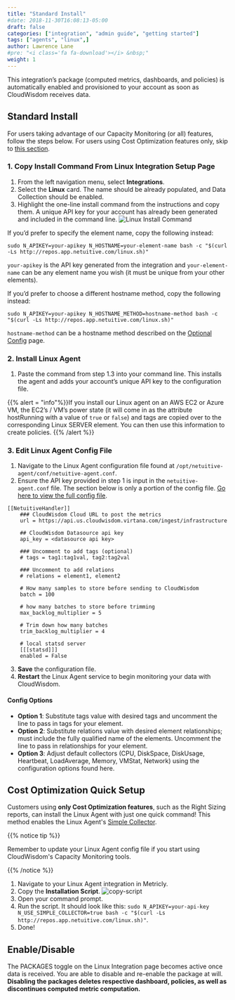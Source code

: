 ```yaml
---
title: "Standard Install"
#date: 2018-11-30T16:08:13-05:00
draft: false
categories: ["integration", "admin guide", "getting started"]
tags: ["agents", "linux",]
author: Lawrence Lane
#pre: "<i class='fa fa-download'></i> &nbsp;"
weight: 1
---
```

This integration’s package (computed metrics, dashboards, and policies) is automatically enabled and provisioned to your account as soon as CloudWisdom receives data.

## Standard Install

For users taking advantage of our Capacity Monitoring (or all) features, follow the steps below. For users using Cost Optimization features only, skip to [this section][3].

### 1. Copy Install Command From Linux Integration Setup Page

1. From the left navigation menu, select **Integrations**.
2. Select the **Linux** card. The name should be already populated, and Data Collection should be enabled.
3. Highlight the one-line install command from the instructions and copy them. A unique API key for your account has already been generated and included in the command line.
![Linux Install Command](/images/LINUX-standard-install/linux-install-command.png)

If you’d prefer to specify the element name, copy the following instead:

```
sudo N_APIKEY=your-apikey N_HOSTNAME=your-element-name bash -c "$(curl -Ls http://repos.app.netuitive.com/linux.sh)"
```

`your-apikey` is the API key generated from the integration and `your-element-name` can be any element name you wish (it must be unique from your other elements).

If you’d prefer to choose a different hostname method, copy the following instead:

```
sudo N_APIKEY=your-apikey N_HOSTNAME_METHOD=hostname-method bash -c "$(curl -Ls http://repos.app.netuitive.com/linux.sh)"
```

`hostname-method` can be a hostname method described on the [Optional Config](https://docs.metricly.com/integrations/agents/linux-agent/linux-optional-config/#update-the-hostname-manually) page.

### 2. Install Linux Agent
1. Paste the command from step 1.3 into your command line. This  installs the agent and adds your account’s unique API key to the configuration file.

{{% alert = "info"%}}If you install our Linux agent on an AWS EC2 or Azure VM, the EC2’s / VM’s power state (it will come in as the attribute hostRunning with a value of `true` or `false`) and tags are copied over to the corresponding Linux SERVER element. You can then use this information to create policies. {{% /alert %}}

### 3. Edit Linux Agent Config File
1. Navigate to the Linux Agent configuration file found at ``/opt/netuitive-agent/conf/netuitive-agent.conf``.
2. Ensure the API key provided in step 1 is input in the `netuitive-agent.conf` file. The section below is only a portion of the config file. [Go here to view the full config file][1].
```
[[NetuitiveHandler]]
    ### CloudWisdom Cloud URL to post the metrics
    url = https://api.us.cloudwisdom.virtana.com/ingest/infrastructure

    ## CloudWisdom Datasource api key
    api_key = <datasource api key>

    ### Uncomment to add tags (optional)
    # tags = tag1:tag1val, tag2:tag2val

    ### Uncomment to add relations
    # relations = element1, element2

    # How many samples to store before sending to CloudWisdom
    batch = 100

    # how many batches to store before trimming
    max_backlog_multiplier = 5

    # Trim down how many batches
    trim_backlog_multiplier = 4

    # local statsd server
    [[[statsd]]]
    enabled = False
```
3. **Save** the configuration file.
4. **Restart** the Linux Agent service to begin monitoring your data with CloudWisdom.

#### Config Options
- **Option 1**:  Substitute tags value with desired tags and uncomment the line to pass in tags for your element.
- **Option 2**:  Substitute relations value with desired element relationships; must include the fully qualified name of the elements. Uncomment the line to pass in relationships for your element.
- **Option 3**: Adjust  default collectors (CPU, DiskSpace, DiskUsage, Heartbeat, LoadAverage, Memory, VMStat, Network) using the configuration options found here.  

## Cost Optimization Quick Setup

Customers using **only Cost Optimization features**, such as the Right Sizing reports, can install the Linux Agent with just one quick command! This method enables the Linux Agent's [Simple Collector][2].

{{% notice tip %}}

Remember to update your Linux Agent config file if you start using CloudWisdom's Capacity Monitoring tools.

{{% /notice %}}

1. Navigate to your Linux Agent integration in Metricly.
2. Copy the **Installation Script**.
![copy-script](/images/LINUX-standard-install/copy-script.png)
2. Open your command prompt.
2. Run the script. It should look like this: ``` sudo N_APIKEY=your-api-key  N_USE_SIMPLE_COLLECTOR=true bash -c "$(curl -Ls http://repos.app.netuitive.com/linux.sh)" ```.
3. Done!


## Enable/Disable

The PACKAGES toggle on the Linux Integration page becomes active once data is received. You are able to disable and re-enable the package at will. **Disabling the packages deletes respective dashboard, policies, as well as discontinues computed metric computation.**


[1]:https://raw.githubusercontent.com/netuitive/omnibus-netuitive-agent/master/netuitive/conf/netuitive-agent.conf

[2]:/integrations/agents/linux-agent/linux-collectors/#using-the-simple-collector

[3]:/integrations/agents/linux-agent/linux-standard-install/#cost-optimization-quick-setup

